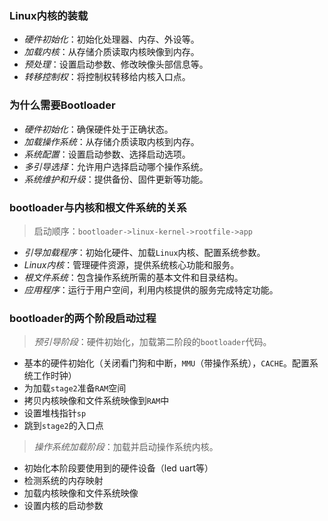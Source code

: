 ### Linux内核的装载

- *硬件初始化*：初始化处理器、内存、外设等。
- *加载内核*：从存储介质读取内核映像到内存。
- *预处理*：设置启动参数、修改映像头部信息等。
- *转移控制权*：将控制权转移给内核入口点。
### 为什么需要Bootloader

- *硬件初始化*：确保硬件处于正确状态。
- *加载操作系统*：从存储介质读取内核到内存。
- *系统配置*：设置启动参数、选择启动选项。
- *多引导选择*：允许用户选择启动哪个操作系统。
- *系统维护和升级*：提供备份、固件更新等功能。
### bootloader与内核和根文件系统的关系
> 启动顺序：`bootloader->linux-kernel->rootfile->app`

- *引导加载程序*：初始化硬件、加载`Linux`内核、配置系统参数。
- *Linux内核*：管理硬件资源，提供系统核心功能和服务。
- *根文件系统*：包含操作系统所需的基本文件和目录结构。
- *应用程序*：运行于用户空间，利用内核提供的服务完成特定功能。

### bootloader的两个阶段启动过程

> *预引导阶段*：硬件初始化，加载第二阶段的`bootloader`代码。

- 基本的硬件初始化（关闭看门狗和中断，`MMU`（带操作系统），`CACHE`。配置系统工作时钟）
- 为加载`stage2`准备`RAM`空间
- 拷贝内核映像和文件系统映像到`RAM`中
- 设置堆栈指针`sp`
- 跳到`stage2`的入口点

> *操作系统加载阶段*：加载并启动操作系统内核。

- 初始化本阶段要使用到的硬件设备（led uart等）
- 检测系统的内存映射
- 加载内核映像和文件系统映像
- 设置内核的启动参数